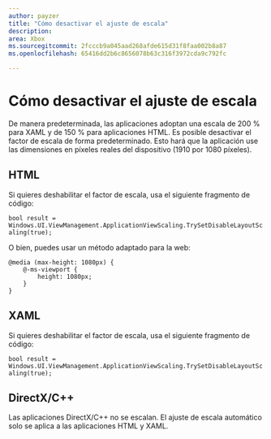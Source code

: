 ```yaml
---
author: payzer
title: "Cómo desactivar el ajuste de escala"
description: 
area: Xbox
ms.sourcegitcommit: 2fcccb9a045aad268afde615d31f8faa002b8a87
ms.openlocfilehash: 65416dd2b6c8656078b63c316f3972cda9c792fc

---
```


# Cómo desactivar el ajuste de escala   
De manera predeterminada, las aplicaciones adoptan una escala de 200 % para XAML y de 150 % para aplicaciones HTML. Es posible desactivar el factor de escala de forma predeterminado. Esto hará que la aplicación use las dimensiones en píxeles reales del dispositivo (1910 por 1080 píxeles).   
   
## HTML   
Si quieres deshabilitar el factor de escala, usa el siguiente fragmento de código: 
   
`bool result = Windows.UI.ViewManagement.ApplicationViewScaling.TrySetDisableLayoutScaling(true);` 

O bien, puedes usar un método adaptado para la web:   

```   
@media (max-height: 1080px) {   
    @-ms-viewport {   
        height: 1080px;   
    }   
}   
```

## XAML
Si quieres deshabilitar el factor de escala, usa el siguiente fragmento de código:   
   
`bool result = Windows.UI.ViewManagement.ApplicationViewScaling.TrySetDisableLayoutScaling(true);`   
   
## DirectX/C++   
Las aplicaciones DirectX/C++ no se escalan. El ajuste de escala automático solo se aplica a las aplicaciones HTML y XAML.   



<!--HONumber=Jun16_HO4-->


